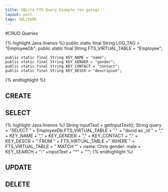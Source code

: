 ```yaml
---
title: SQLite FTS Query Example (on going)
layout: post
tags: SQLiteDb
---
```



#CRUD Queries

{% highlight Java linenos %}
	public static final String LOG_TAG = "EmployeeDb";
	public static final String FTS_VIRTUAL_TABLE = "Employee";

	public static final String KEY_NAME = "name";
	public static final String KEY_GENDER = "gender";
	public static final String KEY_CONTACT = "contact";
	public static final String KEY_DESCR = "descripion";

{% endhighlight %}

## CREATE

## SELECT
{% highlight Java linenos %}
String inputText = getInputText();
String query = "SELECT " + EmployeeDb.FTS_VIRTUAL_TABLE + "." +
				"docid as _id " + ","
				+ KEY_NAME + "," 
				+ KEY_GENDER + ","
				+ KEY_CONTACT + ","
				+ KEY_DESCR
				+ " FROM " + FTS_VIRTUAL_TABLE +" WHERE " + FTS_VIRTUAL_TABLE + " MATCH '"
				+ name: Chris gender: male + KEY_SEARCH + ":" +inputText + "*" + "'";
{% endhighlight %}
## UPDATE

## DELETE

